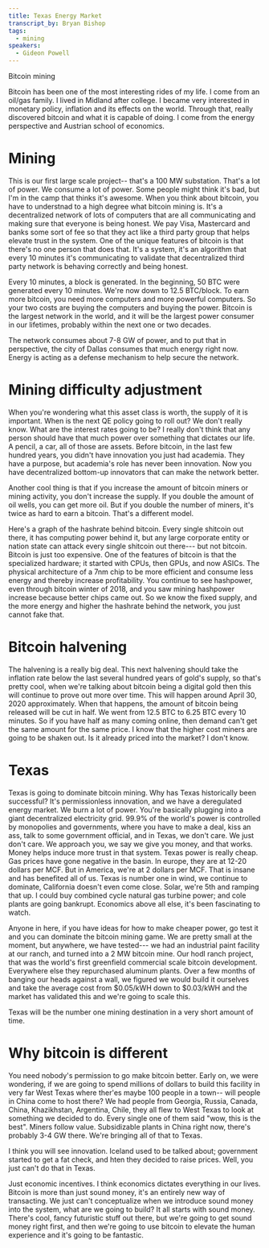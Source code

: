 ```yaml
---
title: Texas Energy Market
transcript_by: Bryan Bishop
tags:
  - mining
speakers:
  - Gideon Powell
---
```

Bitcoin mining

Bitcoin has been one of the most interesting rides of my life. I come from an oil/gas family. I lived in Midland after college. I became very interested in monetary policy, inflation and its effects on the world. Through that, really discovered bitcoin and what it is capable of doing. I come from the energy perspective and Austrian school of economics.

# Mining

This is our first large scale project-- that's a 100 MW substation. That's a lot of power. We consume a lot of power. Some people might think it's bad, but I'm in the camp that thinks it's awesome. When you think about bitcoin, you have to understnad to a high degree what bitcoin mining is. It's a decentralized network of lots of computers that are all communicating and making sure that everyone is being honest. We pay Visa, Mastercard and banks some sort of fee so that they act like a third party group that helps elevate trust in the system. One of the unique features of bitcoin is that there's no one person that does that. It's a system, it's an algorithm that every 10 minutes it's communicating to validate that decentralized third party network is behaving correctly and being honest.

Every 10 minutes, a block is generated. In the beginning, 50 BTC were generated every 10 minutes. We're now down to 12.5 BTC/block. To earn more bitcoin, you need more computers and more powerful computers. So your two costs are buying the computers and buying the power. Bitcoin is the largest network in the world, and it will be the largest power consumer in our lifetimes, probably within the next one or two decades.

The network consumes about 7-8 GW of power, and to put that in perspective, the city of Dallas consumes that much energy right now. Energy is acting as a defense mechanism to help secure the network.

# Mining difficulty adjustment

When you're wondering what this asset class is worth, the supply of it is important. When is the next QE policy going to roll out? We don't really know. What are the interest rates going to be? I really don't think that any person should have that much power over something that dictates our life. A pencil, a car, all of those are assets. Before bitcoin, in the last few hundred years, you didn't have innovation you just had academia. They have a purpose, but academia's role has never been innovation. Now you have decentralized bottom-up innovators that can make the network better.

Another cool thing is that if you increase the amount of bitcoin miners or mining activity, you don't increase the supply. If you double the amount of oil wells, you can get more oil. But if you double the number of miners, it's twice as hard to earn a bitcoin. That's a different model.

Here's a graph of the hashrate behind bitcoin. Every single shitcoin out there, it has computing power behind it, but any large corporate entity or nation state can attack every single shitcoin out there--- but not bitcoin. Bitcoin is just too expensive. One of the features of bitcoin is that the specialized hardware; it started with CPUs, then GPUs, and now ASICs. The physical architecture of a 7nm chip to be more efficient and consume less energy and thereby increase profitability. You continue to see hashpower, even through bitcoin winter of 2018, and you saw mining hashpower increase because better chips came out. So we know the fixed supply, and the more energy and higher the hashrate behind the network, you just cannot fake that.

# Bitcoin halvening

The halvening is a really big deal. This next halvening should take the inflation rate below the last several hundred years of gold's supply, so that's pretty cool, when we're talking about bitcoin being a digital gold then this will continue to prove out more over time. This will happen around April 30, 2020 approximately. When that happens, the amount of bitcoin being released will be cut in half. We went from 12.5 BTC to 6.25 BTC every 10 minutes. So if you have half as many coming online, then demand can't get the same amount for the same price. I know that the higher cost miners are going to be shaken out. Is it already priced into the market? I don't know.

# Texas

Texas is going to dominate bitcoin mining. Why has Texas historically been successful? It's permissionless innovation, and we have a deregulated energy market. We burn a lot of power. You're basically plugging into a giant decentralized electricity grid. 99.9% of the world's power is controlled by monopolies and governments, where you have to make a deal, kiss an ass, talk to some government official, and in Texas, we don't care. We just don't care. We approach you, we say we give you money, and that works. Money helps induce more trust in that system. Texas power is really cheap. Gas prices have gone negative in the basin. In europe, they are at 12-20 dollars per MCF. But in America, we're at 2 dollars per MCF. That is insane and has benefited all of us. Texas is number one in wind, we continue to dominate, California doesn't even come close. Solar, we're 5th and ramping that up. I could buy combined cycle natural gas turbine power; and cole plants are going bankrupt. Economics above all else, it's been fascinating to watch.

Anyone in here, if you have ideas for how to make cheaper power, go test it and you can dominate the bitcoin mining game. We are pretty small at the moment, but anywhere, we have tested--- we had an industrial paint facility at our ranch, and turned into a 2 MW bitcoin mine. Our hodl ranch project, that was the world's first greenfield commercial scale bitcoin development. Everywhere else they repurchased aluminum plants. Over a few months of banging our heads against a wall, we figured we would build it ourselves and take the average cost from $0.05/kWH down to $0.03/kWH and the market has validated this and we're going to scale this.

Texas will be the number one mining destination in a very short amount of time.

# Why bitcoin is different

You need nobody's permission to go make bitcoin better. Early on, we were wondering, if we are going to spend millions of dollars to build this facility in very far West Texas where ther'es maybe 100 people in a town-- will people in China come to host there? We had people from Georgia, Russia, Canada, China, Khazikhstan, Argentina, Chile, they all flew to West Texas to look at something we decided to do. Every single one of them said "wow, this is the best". Miners follow value. Subsidizable plants in China right now, there's probably 3-4 GW there. We're bringing all of that to Texas.

I think you will see innovation. Iceland used to be talked about; government started to get a fat check, and hten they decided to raise prices. Well, you just can't do that in Texas.

Just economic incentives. I think economics dictates everything in our lives. Bitcoin is more than just sound money, it's an entirely new way of transacting. We just can't conceptualize when we introduce sound money into the system, what are we going to build? It all starts with sound money. There's cool, fancy futuristic stuff out there, but we're going to get sound money right first, and then we're going to use bitcoin to elevate the human experience and it's going to be fantastic.
